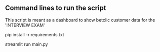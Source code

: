 ## Command lines to run the script 
This script is meant as a dashboard to show betclic customer data for the 'INTERVIEW EXAM'

pip install -r requirements.txt

streamlit run main.py
